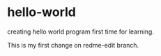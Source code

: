 # hello-world
creating hello world program first time for learning.


This is my first change on redme-edit branch.
